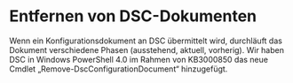 # Entfernen von DSC-Dokumenten

Wenn ein Konfigurationsdokument an DSC übermittelt wird, durchläuft das Dokument verschiedene Phasen (ausstehend, aktuell, vorherig). Wir haben DSC in Windows PowerShell 4.0 im Rahmen von KB3000850 das neue Cmdlet „Remove-DscConfigurationDocument“ hinzugefügt. 



<!--HONumber=Oct16_HO1-->


